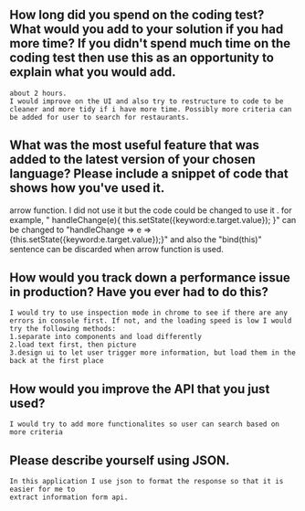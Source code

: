 ## How long did you spend on the coding test? What would you add to your solution if you had more time? If you didn't spend much time on the coding test then use this as an opportunity to explain what you would add.
    about 2 hours.
    I would improve on the UI and also try to restructure to code to be cleaner and more tidy if i have more time. Possibly more criteria can be added for user to search for restaurants. 




 ## What was the most useful feature that was added to the latest version of your chosen language? Please include a snippet of code that shows how you've used it.
  arrow function.
    I did not use it but the code could be changed to use it .
    for example, " handleChange(e){
    this.setState({keyword:e.target.value});
    }"
    can be changed to "handleChange => e =>{this.setState({keyword:e.target.value});}"
    and also the "bind(this)" sentence can be discarded when arrow function is used.



## How would you track down a performance issue in production? Have you ever had to do this?
    I would try to use inspection mode in chrome to see if there are any errors in console first. If not, and the loading speed is low I would try the following methods:
    1.separate into components and load differently 
    2.load text first, then picture
    3.design ui to let user trigger more information, but load them in the back at the first place



## How would you improve the API that you just used?
    I would try to add more functionalites so user can search based on more criteria



## Please describe yourself using JSON.
    In this application I use json to format the response so that it is easier for me to
    extract information form api.